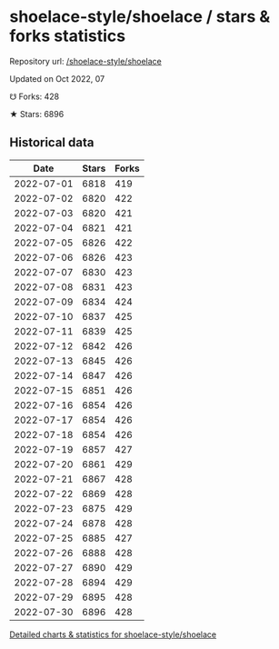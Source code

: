 # shoelace-style/shoelace / stars & forks statistics

Repository url: [/shoelace-style/shoelace](https://github.com/shoelace-style/shoelace)

Updated on Oct 2022, 07

☋ Forks: 428

★ Stars: 6896

## Historical data
| Date | Stars | Forks |
|------|-------|-------|
| 2022-07-01 | 6818 | 419 | 
| 2022-07-02 | 6820 | 422 | 
| 2022-07-03 | 6820 | 421 | 
| 2022-07-04 | 6821 | 421 | 
| 2022-07-05 | 6826 | 422 | 
| 2022-07-06 | 6826 | 423 | 
| 2022-07-07 | 6830 | 423 | 
| 2022-07-08 | 6831 | 423 | 
| 2022-07-09 | 6834 | 424 | 
| 2022-07-10 | 6837 | 425 | 
| 2022-07-11 | 6839 | 425 | 
| 2022-07-12 | 6842 | 426 | 
| 2022-07-13 | 6845 | 426 | 
| 2022-07-14 | 6847 | 426 | 
| 2022-07-15 | 6851 | 426 | 
| 2022-07-16 | 6854 | 426 | 
| 2022-07-17 | 6854 | 426 | 
| 2022-07-18 | 6854 | 426 | 
| 2022-07-19 | 6857 | 427 | 
| 2022-07-20 | 6861 | 429 | 
| 2022-07-21 | 6867 | 428 | 
| 2022-07-22 | 6869 | 428 | 
| 2022-07-23 | 6875 | 429 | 
| 2022-07-24 | 6878 | 428 | 
| 2022-07-25 | 6885 | 427 | 
| 2022-07-26 | 6888 | 428 | 
| 2022-07-27 | 6890 | 429 | 
| 2022-07-28 | 6894 | 429 | 
| 2022-07-29 | 6895 | 428 | 
| 2022-07-30 | 6896 | 428 | 


[Detailed charts & statistics for shoelace-style/shoelace](https://reviewgithub.com/rep/shoelace-style/shoelace)
